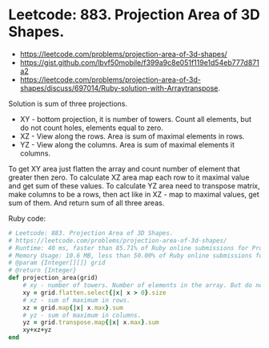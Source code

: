 # Leetcode: 883. Projection Area of 3D Shapes.

- https://leetcode.com/problems/projection-area-of-3d-shapes/
- https://gist.github.com/lbvf50mobile/f399a9c8e051f119e1d54eb777d871a2
- https://leetcode.com/problems/projection-area-of-3d-shapes/discuss/697014/Ruby-solution-with-Arraytranspose.

Solution is sum of three projections.

- XY - bottom projection, it is number of towers. Count all elements, but do not count holes, elements equal to zero.
- XZ - View along the rows. Area is sum of maximal elements in rows.
- YZ - View along the columns. Area is sum of maximal elements it columns.

To get XY area just flatten the array and count number of element that greater then zero. To calculate XZ area map each row to it maximal value and get sum of these values. To calculate YZ area need to transpose matrix, make columns to be a rows, then act like in XZ - map to maximal values, get sum of them.  And return sum of all three areas.


Ruby code:
```Ruby
# Leetcode: 883. Projection Area of 3D Shapes.
# https://leetcode.com/problems/projection-area-of-3d-shapes/
# Runtime: 40 ms, faster than 85.71% of Ruby online submissions for Projection Area of 3D Shapes.
# Memory Usage: 10.6 MB, less than 50.00% of Ruby online submissions for Projection Area of 3D Shapes.
# @param {Integer[][]} grid
# @return {Integer}
def projection_area(grid)
    # xy - number of towers. Number of elements in the array. But do not count holes.
    xy = grid.flatten.select{|x| x > 0}.size
    # xz - sum of maximum in rows.
    xz = grid.map{|x| x.max}.sum
    # yz - sum of maximum in columns.
    yz = grid.transpose.map{|x| x.max}.sum
    xy+xz+yz
end
```